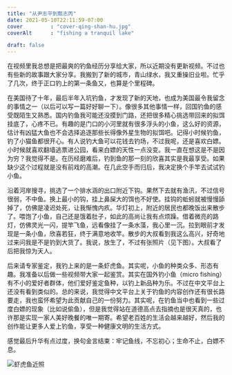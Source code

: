 ```yaml
---
title: "从尹志平到甄志丙"
date: 2021-05-10T22:11:59-07:00
cover         : "cover-qing-shan-hu.jpg"
coverAlt      : "fishing a tranquil lake"

draft: false
---
```


在视频里我总想是把最爽的钓鱼经历分享给大家，所以近期没有更新视频。不过也有些新的故事跟大家分享。我搬到了新的城市，青山绿水，我又重操旧业啦。忙乎了几次，终于正口钓上的第一条鱼又，也算是个里程碑。

在美国待了十年，最后半年入坑钓鱼，才发现了新的天地，也成为美国最令我留念的事情之一（以后可以写一篇好好聊一下）。像很多其他事情一样，回国钓鱼的感受既陌生又熟悉。国内钓鱼我可能还没摸到门路，还把很多精心挑选带回来的拟饵挂底了，心疼不已。有趣的是门口的小河里就有很多浮头的小鱼，这么好的资源，估计有凶猛大鱼也不会选择追逐那些长得像外星生物的拟饵吧。记得小时候钓鱼，钓了小猫鱼都很开心。有人说钓大鱼可以花钱去钓场，不过我呢，还是喜欢白嫖。小时候就喜欢翻墙逃票进公园，看来白嫖的天性一点没变。我一直在想这是不是因为穷？我觉得不是。在历经磨难后，钓到鱼的那一刻的欣喜其实是我最享受。如果缺少这个过程就是没有前戏的高潮。在几此空手而归后，我决定换个手竿去试试钓小鱼。

沿着河岸搜寻，挑选了一个排水涵的出口附近下钩。果然下去就有渔汛，不过信号很弱，不中鱼。换上最小的钩，挂上鼻屎大的饵也不好使。挂钩的蚯蚓就被慢慢舔掉了，仿佛是凌迟处死，让我惭愧内疚。华灯初上，附近的居民也都晚饭出来散步了。喂饱了小鱼，自己还是饿着肚子，如此的高尚让我有点烦躁。借着微亮的路灯，仿佛灵光一闪，提竿飞鱼，远看像挂了一条水藻，我心里一沉。拉到眼前才发现是一条小鱼，欣喜若狂，终于满意地收竿。散步的大叔看到我这么高兴，好奇地过来问我是不是钓到大货了。我说，放生了，不过有张照片（见下图）。大叔看了后把我惊为天人。

后来请专家鉴定，我钓上来的是一条虾虎鱼。其实呢，小鱼的种类众多、形态有趣。我准备以后做一些视频带大家一起鉴赏。其实在国外钓小鱼（micro fishing）有不小的爱好者群体，他们爱好鉴定鱼种，以钓上新品种为乐。不过在中文平台上还没有看到类似的。总的来说，我觉得中文平台上关于钓鱼的内容创作还有很长路要走，我也蛮怀希望为此贡献自己的一份努力。其实呢，在钓鱼当中也看到一些过度白嫖的现象（比如说偷鱼），但是我觉得站在道德高点去指摘也是很天真的，也许那是实现一家人美好晚餐的唯一期寄。希望老百姓的生活会越来越好，然后我的创作能让更多人爱上钓鱼，享受一种健康文明的生活方式。

感觉最后升华有点过度，换句金言结束：牢记鱼线，不忘初心；生命不止，白嫖不息。

![虾虎鱼近照](xia-hu-yu.jpg)
